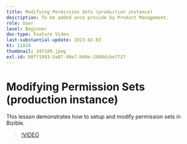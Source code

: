 ```yaml
---
title: Modifying Permission Sets (production instance)
description: To be added once provide by Product Management.
role: User
level: Beginner
doc-type: Feature Video
last-substantial-update: 2023-02-03
kt: 11824
thumbnail: 347189.jpeg
exl-id: b8ff1093-5a87-48e7-b60e-2668dcbe7717
---
```

# Modifying Permission Sets (production instance)

This lesson demonstrates how to setup and modify permission sets in Bizible.

>[!VIDEO](https://video.tv.adobe.com/v/347189/?quality=12&learn=on)
